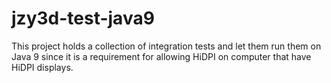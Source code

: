 jzy3d-test-java9
================

This project holds a collection of integration tests and let them run them on Java 9
 since it is a requirement for allowing HiDPI on computer that have HiDPI displays. 
 
